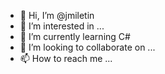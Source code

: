 - 👋 Hi, I’m @jmiletin
- 👀 I’m interested in ...
- 🌱 I’m currently learning C#
- 💞️ I’m looking to collaborate on ...
- 📫 How to reach me ...

<!---
jmiletin/jmiletin is a ✨ special ✨ repository because its `README.md` (this file) appears on your GitHub profile.
You can click the Preview link to take a look at your changes.
--->
